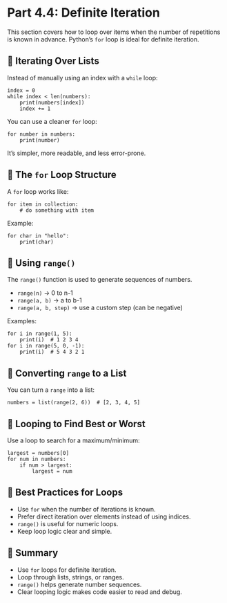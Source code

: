 # Part 4.4: Definite Iteration
This section covers how to loop over items when the number of repetitions is known in advance. Python’s `for` loop is ideal for definite iteration.

## 🔹 Iterating Over Lists
Instead of manually using an index with a `while` loop:
``` 
index = 0
while index < len(numbers):
    print(numbers[index])
    index += 1
``` 
You can use a cleaner `for` loop:
``` 
for number in numbers:
    print(number)
``` 
It’s simpler, more readable, and less error-prone.

## 🔹 The `for` Loop Structure
A `for` loop works like:
``` 
for item in collection:
    # do something with item
``` 
Example:
``` 
for char in "hello":
    print(char)
``` 
## 🔹 Using `range()`
The `range()` function is used to generate sequences of numbers.
- `range(n)` → 0 to n-1
- `range(a, b)` → a to b-1
- `range(a, b, step)` → use a custom step (can be negative)

Examples:
``` 
for i in range(1, 5):
    print(i)  # 1 2 3 4
for i in range(5, 0, -1):
    print(i)  # 5 4 3 2 1
``` 
## 🔹 Converting `range` to a List
You can turn a `range` into a list:
``` 
numbers = list(range(2, 6))  # [2, 3, 4, 5]
``` 
## 🔹 Looping to Find Best or Worst
Use a loop to search for a maximum/minimum:
``` 
largest = numbers[0]
for num in numbers:
    if num > largest:
        largest = num
``` 
## 🔹 Best Practices for Loops
- Use `for` when the number of iterations is known.
- Prefer direct iteration over elements instead of using indices.
- `range()` is useful for numeric loops.
- Keep loop logic clear and simple.

## 📌 Summary
- Use `for` loops for definite iteration.
- Loop through lists, strings, or ranges.
- `range()` helps generate number sequences.
- Clear looping logic makes code easier to read and debug.
